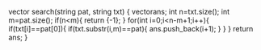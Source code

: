  vector <int> search(string pat, string txt)
        {
           vector<int>ans;
            int n=txt.size();
            int m=pat.size();
            if(n<m){
                return {-1};
            }
            for(int i=0;i<n-m+1;i++){
                if(txt[i]==pat[0]){
                    if(txt.substr(i,m)==pat){
                        ans.push_back(i+1);
                    }
                }
            }
            return ans;
        }
